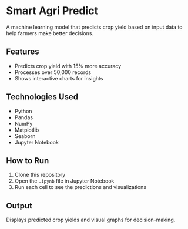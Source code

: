 # Smart Agri Predict

A machine learning model that predicts crop yield based on input data to help farmers make better decisions.

## Features
- Predicts crop yield with 15% more accuracy
- Processes over 50,000 records
- Shows interactive charts for insights

## Technologies Used
- Python
- Pandas
- NumPy
- Matplotlib
- Seaborn
- Jupyter Notebook

## How to Run
1. Clone this repository
2. Open the `.ipynb` file in Jupyter Notebook
3. Run each cell to see the predictions and visualizations

## Output
Displays predicted crop yields and visual graphs for decision-making.
